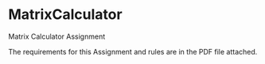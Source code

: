 # MatrixCalculator
Matrix Calculator Assignment 

The requirements for this Assignment and rules are in the PDF file attached.
